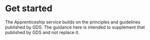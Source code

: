 # Get started

The Apprenticeship service builds on the principles and guidelines published by GDS. The guidance here is intended to supplement that published by GDS and not replace it.
